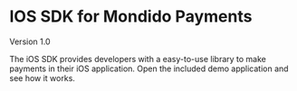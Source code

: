 IOS SDK for Mondido Payments
=======

Version 1.0


The iOS SDK provides developers with a easy-to-use library to make payments in their iOS application. 
Open the included demo application and see how it works.

